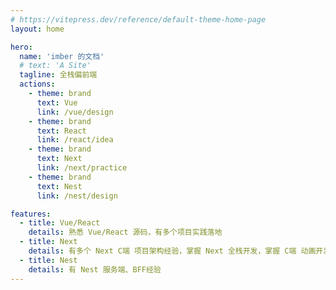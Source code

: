 ```yaml
---
# https://vitepress.dev/reference/default-theme-home-page
layout: home

hero:
  name: 'imber 的文档'
  # text: 'A Site'
  tagline: 全栈偏前端
  actions:
    - theme: brand
      text: Vue
      link: /vue/design
    - theme: brand
      text: React
      link: /react/idea
    - theme: brand
      text: Next
      link: /next/practice
    - theme: brand
      text: Nest
      link: /nest/design

features:
  - title: Vue/React
    details: 熟悉 Vue/React 源码，有多个项目实践落地
  - title: Next
    details: 有多个 Next C端 项目架构经验，掌握 Next 全栈开发，掌握 C端 动画开发
  - title: Nest
    details: 有 Nest 服务端、BFF经验
---
```

